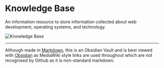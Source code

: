 # Knowledge Base

An information resource to store information collected about web development, operating systems, and technology.

![Knowledge Base](https://raw.githubusercontent.com/sketchbuch/obsidian-knowledge-base/main/__assets__/images/preview.gif)

---

Although made in [Markdown](https://www.markdownguide.org/), this is an Obsidian Vault and is best viewed with [Obsidian](https://obsidian.md/) as MediaWiki style links are used throughout which are not recognised by Github as it is non-standard markdown.